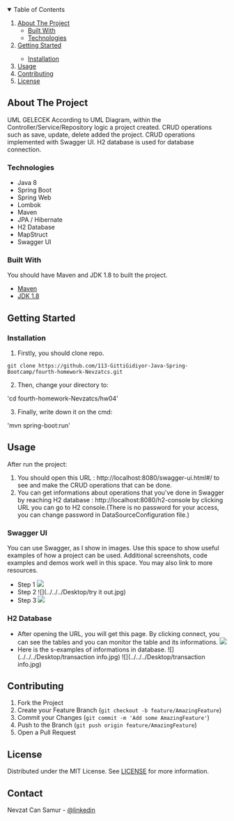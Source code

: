 <!-- TABLE OF CONTENTS -->
<details open="open">
  <summary>Table of Contents</summary>
  <ol>
    <li>
      <a href="#about-the-project">About The Project</a>
      <ul>
        <li><a href="#built-with">Built With</a></li>
        <li><a href="#technologies">Technologies</a></li>
      </ul>
    </li>
    <li>
      <a href="#getting-started">Getting Started</a>
      <ul>
        <ul></ul>
        <li><a href="#installation">Installation</a></li>
</ul>
      </ul>
    </li>
    <li><a href="#usage">Usage</a></li>
    <li><a href="#contributing">Contributing</a></li>
    <li><a href="#license">License</a></li>
  </ol>
</details>



<!-- ABOUT THE PROJECT -->
## About The Project

UML GELECEK
According to UML Diagram, within the Controller/Service/Repository logic a project created. CRUD operations such as save, update, delete added the project. CRUD operations implemented with Swagger UI. H2 database is used for database connection.

### Technologies
- Java 8
- Spring Boot
- Spring Web
- Lombok
- Maven
- JPA / Hibernate
- H2 Database
- MapStruct
- Swagger UI



### Built With

You should have Maven and JDK 1.8 to  built the project.
* [Maven](https://maven.apache.org/download.cgi)
* [JDK 1.8](https://www.oracle.com/java/technologies/downloads/#java8)




<!-- GETTING STARTED -->
## Getting Started



### Installation

1. Firstly, you should clone repo.

` git clone https://github.com/113-GittiGidiyor-Java-Spring-Bootcamp/fourth-homework-Nevzatcs.git `

2. Then, change your directory to:

'cd fourth-homework-Nevzatcs/hw04'

3. Finally, write down it on the cmd:

'mvn spring-boot:run'



<!-- USAGE EXAMPLES -->
## Usage
After run the project:
1. You should  open this URL : http://localhost:8080/swagger-ui.html#/ to see and make the CRUD operations that can be done.
2. You can get informations about operations that you've done in Swagger by reaching H2 database :  http://localhost:8080/h2-console by clicking URL you can go to H2 console.(There is no password for your access, you can change password in DataSourceConfiguration file.)

### Swagger UI
You can use Swagger, as I show in images.
Use this space to show useful examples of how a project can be used. Additional screenshots, code examples and demos work well in this space. You may also link to more resources.
* Step 1
![](../../../Desktop/swagger.jpg)
* Step 2
![](../../../Desktop/try it out.jpg)
* Step 3
![](../../../Desktop/executee.jpg)

### H2 Database
* After opening the URL, you will get this page. By clicking connect, you can see the tables and you can monitor the table and its informations.
![](../../../Desktop/h2.jpg)
* Here is the s-examples of informations in database.
![](../../../Desktop/transaction info.jpg)
![](../../../Desktop/transaction info.jpg)





<!-- CONTRIBUTING -->
## Contributing

1. Fork the Project
2. Create your Feature Branch (`git checkout -b feature/AmazingFeature`)
3. Commit your Changes (`git commit -m 'Add some AmazingFeature'`)
4. Push to the Branch (`git push origin feature/AmazingFeature`)
5. Open a Pull Request



<!-- LICENSE -->
## License

Distributed under the MIT License. See [LICENSE](https://github.com/113-GittiGidiyor-Java-Spring-Bootcamp/fourth-homework-Nevzatcs/blob/main/LICENSE) for more information.



<!-- CONTACT -->
## Contact

Nevzat Can Samur - [@linkedin](https://www.linkedin.com/in/nevzatcansamur/) 



